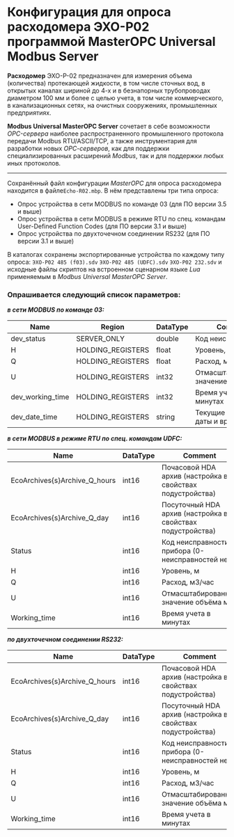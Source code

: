 # Конфигурация для опроса расходомера ЭХО-Р02 программой MasterOPC Universal Modbus Server



**Расходомер** ЭХО-Р-02 предназначен для измерения объема (количества) протекающей жидкости, в том числе сточных вод, в открытых каналах шириной до 4-х и в безнапорных трубопроводах диаметром 100 мм и более с целью учета, в том числе коммерческого, в канализационных сетях, на очистных сооружениях, промышленных предприятиях. 

**Modbus Universal MasterOPC Server** сочетает в себе возможности *OPC-сервера* наиболее распространенного промышленного протокола передачи Modbus RTU/ASCII/TCP, а также инструментария для разработки новых *ОРС-серверов*, как для поддержки специализированных расширений *Modbus*, так и для поддержки любых иных протоколов. 

------

Сохранённый файл конфигурации *MasterOPC* для опроса расходомера находится в файле`Echo-R02.mbp`. В нём представлены три типа опроса:

- Опрос устройства в сети MODBUS по команде 03 (для ПО версии 3.5 и выше)
- Опрос устройства в сети MODBUS в режиме RTU по спец. командам User-Defined Function Codes (для ПО версии 3.1 и выше)
- Опрос устройства по двухточечном соединении RS232 (для ПО версии 3.1 и выше)

В каталогах сохранены экспортированные устройства по каждому типу опроса:
`ЭХО-Р02 485 (f03).sdv`
`ЭХО-Р02 485 (UDFC).sdv`
`ЭХО-Р02 232.sdv`
и исходные файлы скриптов на встроенном
сценарном языке *Lua* применяемым в *Modbus Universal MasterOPC Server*.

### Опрашивается следующий список параметров:

***в сети MODBUS по команде 03:***

| Name             | Region            | DataType | Comment                                  |
| ---------------- | ----------------- | -------- | ---------------------------------------- |
| dev_status       | SERVER_ONLY       | double   | Код неисправности                        |
| H                | HOLDING_REGISTERS | float    | Уровень, м                               |
| Q                | HOLDING_REGISTERS | float    | Расход, м3/час                           |
| U                | HOLDING_REGISTERS | int32    | Отмасштабированное значение объёма    м3 |
| dev_working_time | HOLDING_REGISTERS | int32    | Время учета в минутах                    |
| dev_date_time    | HOLDING_REGISTERS | string   | Текущие значения даты и времени          |

***в сети MODBUS в режиме RTU по спец. командам UDFC:***

| Name                          | DataType | Comment                                                    |
| ----------------------------- | -------- | ---------------------------------------------------------- |
| EcoArchives{s}Archive_Q_hours | int16    | Почасовой HDA архив (настройка в свойствах подустройства)  |
| EcoArchives{s}Archive_Q_day   | int16    | Посуточный HDA архив (настройка в свойствах подустройства) |
| Status                        | int16    | Код неисправности прибора (0-неисправностей нет)           |
| H                             | int16    | Уровень, м                                                 |
| Q                             | int16    | Расход, м3/час                                             |
| U                             | int16    | Отмасштабированное значение объёма м3                      |
| Working_time                  | int16    | Время учета в минутах                                      |

***по двухточечном соединении RS232:***

| Name                          | DataType | Comment                                                    |
| ----------------------------- | -------- | ---------------------------------------------------------- |
| EcoArchives{s}Archive_Q_hours | int16    | Почасовой HDA архив (настройка в свойствах подустройства)  |
| EcoArchives{s}Archive_Q_day   | int16    | Посуточный HDA архив (настройка в свойствах подустройства) |
| Status                        | int16    | Код неисправности прибора (0-неисправностей нет)           |
| H                             | int16    | Уровень, м                                                 |
| Q                             | int16    | Расход, м3/час                                             |
| U                             | int16    | Отмасштабированное значение объёма м3                      |
| Working_time                  | int16    | Время учета в минутах                                      |
